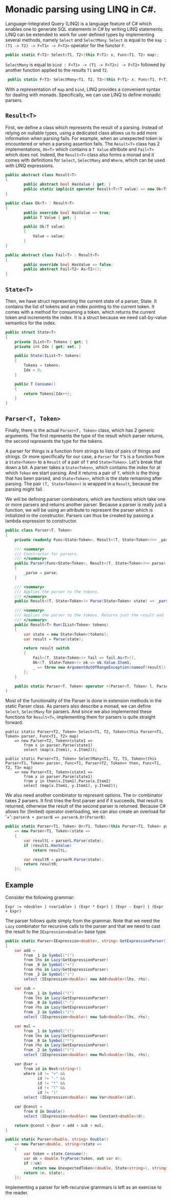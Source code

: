 # Monadic parsing using LINQ in C#.
Language-Integrated Query (LINQ) is a language feature of C# which enables one to generate SQL statements in C# by writing LINQ statements. LINQ can be extended to work for user defined types by implementing several methods, namely `Select` and `SelectMany`. `Select` is equal to the `map : (T1 -> T2) -> F<T1> -> F<T2>` operator for the functor `F`.

```csharp
public static F<T2> Select<T1, T2>(this F<T1> x, Func<T1, T2> map);
```

`SelectMany` is equal to `bind : F<T1> -> (T1 -> F<T2>) -> F<T2>` followed by another function applied to the results `T1` and `T2`. 
```csharp
 public static F<T3> SelectMany<T1, T2, T3>(this F<T1> x, Func<T1, F<T2>> then, Func<T1, T2, T3> map);
```

With a representation of `map` and `bind`, LINQ provides a convenient syntax for dealing with monads. Specifically, we can use LINQ to define monadic parsers.  

## `Result<T>`
First, we define a class which represents the result of a parsing. Instead of relying on nullable types, using a dedicated class allows us to add more information when parsing fails. For example, when an unexpected token is encountered or when a parsing assertion fails.  The `Result<T>` class has 2 implementations, `Ok<T>` which contains a `T Value` attribute and `Fail<T>` which does not. Indeed, the `Result<T>` class also forms a monad and it comes with definitions for `Select`, `SelectMany` and `Where`, which can be used with LINQ expressions.


```csharp 
public abstract class Result<T> 
{ 
        public abstract bool HasValue { get; }
        public static implicit operator Result<T>(T value) => new Ok<T>(value);
}

public class Ok<T> : Result<T> 
{ 
        public override bool HasValue => true;
        public T Value { get; }

        public Ok(T value)
        {
            Value = value;
        }
}

public abstract class Fail<T> : Result<T> 
{
        public override bool HasValue => false;
        public abstract Fail<T2> As<T2>();
}
```

## `State<T>`
Then, we have struct representing the current state of a parser, State<T>. It contains the list of tokens and an index pointing to the current token. It comes with a method for consuming a token, which returns the current token and increments the index. It is a struct because we need call-by-value semantics for the index.

```csharp
public struct State<T>
{
    private IList<T> Tokens { get; }
    private int Idx { get; set; }

    public State(IList<T> tokens)
    {
        Tokens = tokens;
        Idx = 0;
    }

    public T Consume()
    {
        return Tokens[Idx++];
    }
}
```

## `Parser<T, Token>`
Finally, there is the  actual `Parser<T, Token>` class, which has 2 generic arguments. The first represents the type of the result which parser returns, the second represents the type for the tokens. 

A parser for things is a function from strings to lists of pairs of things and strings. Or more specifically for our case, a `Parser` for `T`'s is a function from a `State<Token>` to a `Result` of a pair of `T` and `State<Token>`.
Let's break that down a bit. A parser takes a `State<Token>`, which contains the index for at which `Token` we start parsing. And it returns a pair of `T`, which is the thing that has been parsed, and `State<Token>`, which is the state remaining after parsing. The pair `(T, State<Token>)` is wrapped in a `Result`, because the parsing might fail.
 
We will be defining parser combinators, which are functions which take one or more parsers and returns another parser. Because a parser is really just a function, we will be using an attribute to represent the parser which is initialized in the constructor. Parsers can thus be created by passing a lambda expression to constructor.    

```csharp
public class Parser<T, Token>
{
    private readonly Func<State<Token>, Result<(T, State<Token>)>> _parse;

    /// <summary>
    /// Constructor for parsers.
    /// </summary>
    public Parser(Func<State<Token>, Result<(T, State<Token>)>> parse)
    {
        _parse = parse;
    }

    /// <summary>
    /// Applies the parser to the tokens. 
    /// </summary>
    public Result<(T, State<Token>)> Parse(State<Token> state) => _parse(state);

    /// <summary>
    /// Applies the parser to the tokens. Returns just the result and 'forgets' the remaining state. 
    /// </summary>
    public Result<T> Run(IList<Token> tokens)
    {
        var state = new State<Token>(tokens);
        var result = Parse(state);

        return result switch
        {
            Fail<(T, State<Token>)> fail => fail.As<T>(),
            Ok<(T, State<Token>)> ok => ok.Value.Item1,
            _ => throw new ArgumentOutOfRangeException(nameof(result))
        };
    }

    public static Parser<T, Token> operator +(Parser<T, Token> l, Parser<T, Token> r) => l.Or(r);    
}
```

Most of the functionality of the Parser is done in extension methods in the static Parser class. As parsers also describe a monad, we can define `Select`, `SelectMany` for parsers. And since we also implemented these functions for `Result<T>`, implementing them for parsers is quite straight forward.

```
public static Parser<T2, Token> Select<T1, T2, Token>(this Parser<T1, Token> parser, Func<T1, T2> map)
	=> new Parser<T2, Token>(state1 =>
		from x in parser.Parse(state1)
		select (map(x.Item1), x.Item2));

public static Parser<T3, Token> SelectMany<T1, T2, T3, Token>(this Parser<T1, Token> parser, Func<T1, Parser<T2, Token>> then, Func<T1, T2, T3> map)
	=> new Parser<T3, Token>(state1 =>
		from x in parser.Parse(state1)
		from y in then(x.Item1).Parse(x.Item2)
		select (map(x.Item1, y.Item1), y.Item2));
```

We also need another combinator to represent options. The `Or` combinator takes 2 parsers. It first tries the first parser and if it succeeds, that result is returned, otherwise the result of the second parser is returned.
Because C# allows for (limited) operator overloading, we can also create an overload for '+': `parserA + parserB => parserA.Or(ParserB)`.   

```csharp
public static Parser<T1, Token> Or<T1, Token>(this Parser<T1, Token> parserL, Parser<T1, Token> parserR)
    => new Parser<T1, Token>(state =>
    {
        var resultL = parserL.Parse(state);
        if (resultL.HasValue)
            return resultL;

        var resultR = parserR.Parse(state);
        return resultR;
    });
```

## Example
Consider the following grammar:

```
Expr := <double> | <variable> | (Expr * Expr) | (Expr - Expr) | (Expr + Expr) 
```


The parser follows quite simply from the grammar.  Note that we need the `Lazy` combinator for recursive calls to the parser and that we need to cast the result to the `IExpression<double>` base type. 

```csharp
public static Parser<IExpression<double>, string> GetExpressionParser()
{
    var add =
        from _1 in Symbol("(")
        from lhs in Lazy(GetExpressionParser)
        from _0 in Symbol("+")
        from rhs in Lazy(GetExpressionParser)
        from _2 in Symbol(")")
        select (IExpression<double>) new Add<double>(lhs, rhs);

    var sub =
        from _1 in Symbol("(")
        from lhs in Lazy(GetExpressionParser)
        from _0 in Symbol("-")
        from rhs in Lazy(GetExpressionParser)
        from _2 in Symbol(")")
        select (IExpression<double>) new Sub<double>(lhs, rhs);

    var mul =
        from _1 in Symbol("(")
        from lhs in Lazy(GetExpressionParser)
        from _0 in Symbol("*")
        from rhs in Lazy(GetExpressionParser)
        from _2 in Symbol(")")
        select (IExpression<double>) new Mul<double>(lhs, rhs);

    var @var =
        from id in Next<string>()
        where id != "+" &&
              id != "-" &&
              id != "*" &&
              id != "(" &&
              id != ")"
        select (IExpression<double>) new Var<double>(id);

    var @const =
        from d in Double()
        select (IExpression<double>) new Constant<double>(d);

    return @const + @var + add + sub + mul;
}

public static Parser<double, string> Double()
    => new Parser<double, string>(state =>
    {
        var token = state.Consume();
        var ok = double.TryParse(token, out var n);
        if (!ok)
            return new UnexpectedToken<(double, State<string>), string>("double", token);
        return (n, state);
    });
```

Implementing a parser for left-recursive grammars is left as an exercise to the reader.